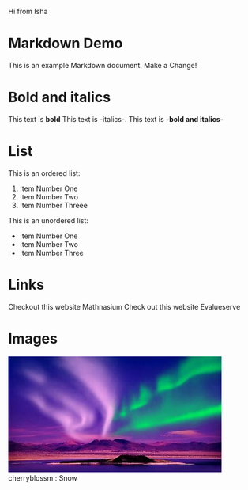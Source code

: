 Hi from Isha

# Markdown Demo

This is an example Markdown document.
Make a Change!

# Bold and italics

This text is **bold**
This text is -italics-.
This text is **-bold and italics-**

# List 
This is an ordered list:

1. Item Number One
2. Item Number Two
3. Item Number Threee

This is an unordered list:

- Item Number One
- Item Number Two
- Item Number Three

# Links

Checkout this website Mathnasium
Check out this website Evalueserve

# Images
![northernlights](img1.jpeg)
cherryblossm : 
Snow 